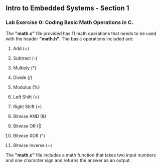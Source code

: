 ## Intro to Embedded Systems - Section 1
### Lab Exercise 0: Coding Basic Math Operations in C.
The **"math.c"** file provided has 11 math operations that needs to be used with the header **"math.h"**. The basic operations included are:

1. Add (+)

2. Subtract (-)

3. Multiply (*)

4. Divide (/)

5. Modulus (%)

6. Left Shift (<)

7. Right Shift (>)

8. Bitwise AND (&)

9. Bitwise OR (|)

10. Bitwise XOR (^)

11. Bitwise Inverse (~)

The **"math.c"** file includes a math function that takes two input numbers and one character sign and returns 
the answer as an output.  
